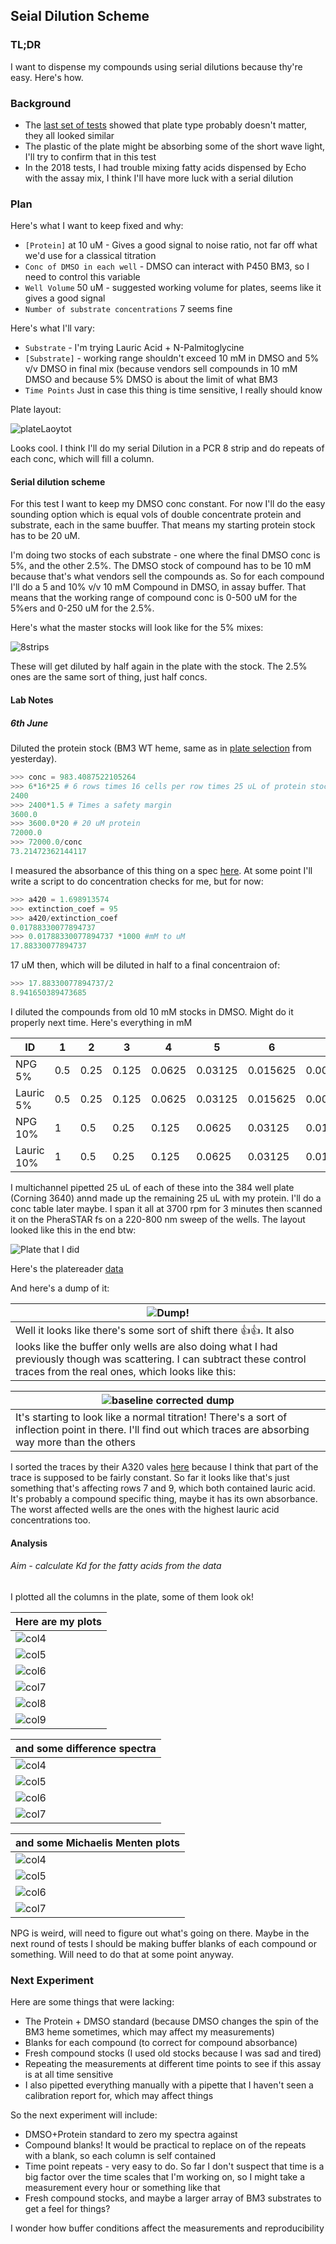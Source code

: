 ## Seial Dilution Scheme
### TL;DR
I want to dispense my compounds using serial dilutions because thy're easy. Here's how.

### Background
* The [last set of tests](P450_Assay_Development/PlateSelection/) showed that plate type probably doesn't matter, they all looked similar
* The plastic of the plate might be absorbing some of the short wave light, I'll try to confirm that in this test
* In the 2018 tests, I had trouble mixing fatty acids dispensed by Echo with the assay mix, I think I'll have more luck with a serial dilution

### Plan
Here's what I want to keep fixed and why:
* ```[Protein]``` at 10 uM - Gives a good signal to noise ratio, not far off what we'd use for a classical titration
* ```Conc of DMSO in each well```  - DMSO can interact with P450 BM3, so I need to control this variable 
* ```Well Volume``` 50 uM - suggested working volume for plates, seems like it gives a good signal
* ```Number of substrate concentrations``` 7 seems fine

Here's what I'll vary:
* ```Substrate``` - I'm trying Lauric Acid + N-Palmitoglycine
* ```[Substrate]``` - working range shouldn't exceed 10 mM in DMSO and 5% v/v DMSO in final mix (because vendors sell compounds in 10 mM DMSO and because 5% DMSO is about the limit of what BM3
* ```Time Points``` Just in case this thing is time sensitive, I really should know

Plate layout:

![plateLaoytot](20190604_Platelayout.png)


Looks cool. I think I'll do my serial Dilution in a PCR 8 strip and do  repeats of each conc, which will fill a column. 

#### Serial dilution scheme
For this test I want to keep my DMSO conc constant. For now I'll do the easy sounding option which is equal vols of double concentrate protein and substrate, each in the same buuffer. That means my starting protein stock has to be 20 uM.

I'm doing two stocks of each substrate - one where the final DMSO conc is 5%, and the other 2.5%. The DMSO stock of compound has to be 10 mM because that's what vendors sell the compounds as. So for each compound I'll do a 5 and 10% v/v 10 mM Compound in DMSO, in assay buffer. That means that the working range of compound conc is 0-500 uM for the 5%ers and 0-250 uM for the 2.5%.

Here's what the master stocks will look like for the 5% mixes:

![8strips](8StripSerialDilution.png)

These will get diluted by half again in the plate with the stock. The 2.5% ones are the same sort of thing, just half concs.

#### Lab Notes 
##### 6th June
Diluted the protein stock (BM3 WT heme, same as in [plate selection](P450_Assay_Development/PlateSelection) from yesterday).

```python
>>> conc = 983.4087522105264
>>> 6*16*25 # 6 rows times 16 cells per row times 25 uL of protein stock per well
2400
>>> 2400*1.5 # Times a safety margin
3600.0 
>>> 3600.0*20 # 20 uM protein
72000.0
>>> 72000.0/conc
73.21472362144117
```
I measured the absorbance of this thing on a spec [here](20190605_BM3concCheck_serialDilScheme.csv). At some point I'll write a script to do concentration checks for me, but for now:
```python
>>> a420 = 1.698913574
>>> extinction_coef = 95
>>> a420/extinction_coef
0.01788330077894737
>>> 0.01788330077894737 *1000 #mM to uM
17.88330077894737
```
17 uM then, which will be diluted in half to a final concentraion of:
```python
>>> 17.88330077894737/2
8.941650389473685
```
I diluted the compounds from old 10 mM stocks in DMSO. Might do it properly next time. 
Here's everything in mM 

| ID | 1 | 2 | 3 | 4 | 5 | 6 | 7 | 8 |
| ---|---|---|---|---|---|---|---|---|
|NPG 5%|0.5|0.25|0.125|0.0625|0.03125|0.015625|0.0078125|0.00390625|
|Lauric 5%|0.5|0.25|0.125|0.0625|0.03125|0.015625|0.0078125|0.00390625|
|NPG 10%|1|0.5|0.25|0.125|0.0625|0.03125|0.015625|0.0078125|
|Lauric 10%|1|0.5|0.25|0.125|0.0625|0.03125|0.015625|0.0078125|

I multichannel pipetted 25 uL of each of these into the 384 well plate (Corning 3640) annd made up the remaining 25 uL with my protein. I'll do a conc table later maybe. I span it all at 3700 rpm for 3 minutes then scanned it on the PheraSTAR fs on a 220-800 nm sweep of the wells. The layout looked like this in the end btw:

![Plate that I did](PlatelayoutTemplate.png)

Here's the platereader [data](SerialDilSchem1.CSV)

And here's a dump of it:

|![Dump!](20190605_SerialDilutionDataDump.png)|
|-----------------------------------------------|
|Well it looks like there's some sort of shift there 👍👍. It also looks like the buffer only wells are also doing what I had previously though was scattering. I can subtract these control traces from the real ones, which looks like this:

| ![baseline corrected dump](20190605_SerialDilutionDataDump_BaselineCorr.png)|
|----------------|
|It's starting to look like a normal titration! There's a sort of inflection point in there. I'll find out which traces are absorbing way more than the others|

I sorted the traces by their A320 vales [here](20190605_SerialDil_WorstOffenders.csv) because I think that part of the trace is supposed to be fairly constant. So far it looks like that's just something that's affecting rows 7 and 9, which both contained lauric acid. It's probably a compound specific thing, maybe it has its own absorbance. The worst affected wells are the ones with the highest lauric acid concentrations too.

#### Analysis
###### Aim - calculate Kd for the fatty acids from the data
I plotted all the columns in the plate, some of them look ok!

|Here are my plots|
|---------------|
|![col4](20190605_SerialDilutionDataDump__col4.png)|
|![col5](20190605_SerialDilutionDataDump__col5.png)|
|![col6](20190605_SerialDilutionDataDump__col6.png)|
|![col7](20190605_SerialDilutionDataDump__col7.png)|
|![col8](20190605_SerialDilutionDataDump__col8.png)|
|![col9](20190605_SerialDilutionDataDump__col9.png)|

|and some difference spectra|
|---------------|
|![col4](20190605_SerialDilutionDifferenceSpectra__col6.png	)|
|![col5](20190605_SerialDilutionDifferenceSpectra__col7.png	)|
|![col6](20190605_SerialDilutionDifferenceSpectra__col8.png	)|
|![col7](20190605_SerialDilutionDifferenceSpectra__col9.png	)|

|and some Michaelis Menten plots|
|---------------|
|![col4](20190605_SerialDilutionMichaelisMented_col6.png	)|
|![col5](20190605_SerialDilutionMichaelisMented_col7.png	)|
|![col6](20190605_SerialDilutionMichaelisMented_col8.png	)|
|![col7](20190605_SerialDilutionMichaelisMented_col9.png	)|

NPG is weird, will need to figure out what's going on there. Maybe in the next round of tests I should be making buffer blanks of each compound or something. Will need to do that at some point anyway.


### Next Experiment
Here are some things that were lacking:
* The Protein + DMSO standard (because DMSO changes the spin of the BM3 heme sometimes, which may affect my measurements)
* Blanks for each compound (to correct for compound absorbance)
* Fresh compound stocks (I used old stocks because I was sad and tired)
* Repeating the measurements at different time points to see if this assay is at all time sensitive
* I also pipetted everything manually with a pipette that I haven't seen a calibration report for, which may affect things

So the next experiment will include:
* DMSO+Protein standard to zero my spectra against
* Compound blanks! It would be practical to replace on of the repeats with a blank, so each column is self contained
* Time point repeats - very easy to do. So far I don't suspect that time is a big factor over the time scales that I'm working on, so I might take a measurement every hour or something like that
* Fresh compound stocks, and maybe a larger array of BM3 substrates to get a feel for things?

I wonder how buffer conditions affect the measurements and reproducibility
